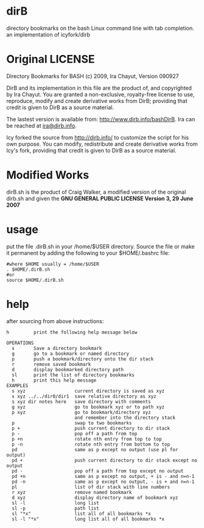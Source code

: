 # dirB
directory bookmarks on the bash Linux command line with tab completion.  an implementation of icyfork/dirb

# Original LICENSE

Directory Bookmarks for BASH (c) 2009, Ira Chayut, Version 090927

 DirB and its implementation in this file are the product of, and
 copyrighted by Ira Chayut.  You are granted a non-exclusive, royalty-free
 license to use, reproduce, modify and create derivative works from DirB;
 providing that credit is given to DirB as a source material.

 The lastest version is available from: http://www.dirb.info/bashDirB.
 Ira can be reached at ira@dirb.info.

 Icy forked the source from http://dirb.info/ to customize the script
 for his own purpose. You can modify, redistribute and create derivative
 works from Icy's fork, providing that credit is given to DirB as a
 source material.

# Modified Works

dirB.sh is the product of Craig Walker, a modified version of the original
 dirb.sh and given the **GNU GENERAL PUBLIC LICENSE  Version 3, 29 June 2007**

# usage

put the file .dirB.sh in your /home/$USER directory.  Source the file or make
it permanent by adding the following to your $HOME/.bashrc file:
```
#where $HOME usually = /home/$USER
. $HOME/.dirB.sh
#or
source $HOME/.dirB.sh
```
# help
after sourcing from above instructions:
```
h         print the following help message below
```

```
OPERATIONS
  s       Save a directory bookmark
  g       go to a bookmark or named directory
  p       push a bookmark/directory onto the dir stack
  r       remove saved bookmark
  d       display bookmarked directory path
  sl      print the list of directory bookmarks
  h       print this help message
EXAMPLES
  s xyz                  current directory is saved as xyz
  s xyz ../../dir0/dir1  save relative directory as xyz
  s xyz dir notes here   save directory with comments
  g xyz                  go to bookmark xyz or to path xyz
  p xyz                  go to bookmark/directory xyz
                         and remember into the directory stack
  p                      swap to two bookmarks
  p +                    push current directory to dir stack
  p -                    pop off a path from top
  p +n                   rotate nth entry from top to top
  p -n                   rotate nth entry from bottom to top
  pd                     same as p except no output (use pl for output)
  pd +                   push current directory to dir stack except no output
  pd -                   pop off a path from top except no output                
  pd +n                  same as p except no output, + is - and n=n-1
  pd -n                  same as p except no output, - is + and n=n-1
  pl                     list of dir stack with line numbers
  r xyz                  remove named bookmark
  d xyz                  display directory name of bookmark xyz
  sl -l                  long list
  sl -p                  path list
  sl "*x"                list all of all bookmarks *x
  sl -l "*x"             long list all of all bookmarks *x

```


